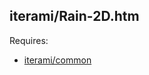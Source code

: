 iterami/Rain-2D.htm
-------------------

Requires:
* [iterami/common](https://github.com/iterami/common)
